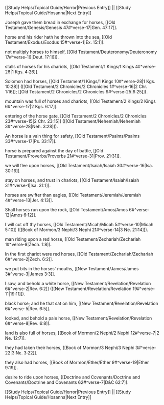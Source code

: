 [[Study Helps/Topical Guide/Horror|Previous Entry]]  ||  [[Study Helps/Topical Guide/Hosanna|Next Entry]]

 Joseph gave them bread in exchange for horses, [[Old Testament/Genesis/Genesis 47#^verse-17|Gen. 47:17]].

 horse and his rider hath he thrown into the sea, [[Old Testament/Exodus/Exodus 15#^verse-1|Ex. 15:1]].

 not multiply horses to himself, [[Old Testament/Deuteronomy/Deuteronomy 17#^verse-16|Deut. 17:16]].

 stalls of horses for his chariots, [[Old Testament/1 Kings/1 Kings 4#^verse-26|1 Kgs. 4:26]].

 Solomon had horses, [[Old Testament/1 Kings/1 Kings 10#^verse-28|1 Kgs. 10:28]] ([[Old Testament/2 Chronicles/2 Chronicles 1#^verse-16|2 Chr. 1:16]]; [[Old Testament/2 Chronicles/2 Chronicles 9#^verse-25|9:25]]).

 mountain was full of horses and chariots, [[Old Testament/2 Kings/2 Kings 6#^verse-17|2 Kgs. 6:17]].

 entering of the horse gate, [[Old Testament/2 Chronicles/2 Chronicles 23#^verse-15|2 Chr. 23:15]] ([[Old Testament/Nehemiah/Nehemiah 3#^verse-28|Neh. 3:28]]).

 An horse is a vain thing for safety, [[Old Testament/Psalms/Psalms 33#^verse-17|Ps. 33:17]].

 horse is prepared against the day of battle, [[Old Testament/Proverbs/Proverbs 21#^verse-31|Prov. 21:31]].

 we will flee upon horses, [[Old Testament/Isaiah/Isaiah 30#^verse-16|Isa. 30:16]].

 stay on horses, and trust in chariots, [[Old Testament/Isaiah/Isaiah 31#^verse-1|Isa. 31:1]].

 horses are swifter than eagles, [[Old Testament/Jeremiah/Jeremiah 4#^verse-13|Jer. 4:13]].

 Shall horses run upon the rock, [[Old Testament/Amos/Amos 6#^verse-12|Amos 6:12]].

 I will cut off thy horses, [[Old Testament/Micah/Micah 5#^verse-10|Micah 5:10]] ([[Book of Mormon/3 Nephi/3 Nephi 21#^verse-14|3 Ne. 21:14]]).

 man riding upon a red horse, [[Old Testament/Zechariah/Zechariah 1#^verse-8|Zech. 1:8]].

 In the first chariot were red horses, [[Old Testament/Zechariah/Zechariah 6#^verse-2|Zech. 6:2]].

 we put bits in the horses' mouths, [[New Testament/James/James 3#^verse-3|James 3:3]].

 I saw, and behold a white horse, [[New Testament/Revelation/Revelation 6#^verse-2|Rev. 6:2]] ([[New Testament/Revelation/Revelation 19#^verse-11|19:11]]).

 black horse; and he that sat on him, [[New Testament/Revelation/Revelation 6#^verse-5|Rev. 6:5]].

 looked, and behold a pale horse, [[New Testament/Revelation/Revelation 6#^verse-8|Rev. 6:8]].

 land is also full of horses, [[Book of Mormon/2 Nephi/2 Nephi 12#^verse-7|2 Ne. 12:7]].

 they had taken their horses, [[Book of Mormon/3 Nephi/3 Nephi 3#^verse-22|3 Ne. 3:22]].

 they also had horses, [[Book of Mormon/Ether/Ether 9#^verse-19|Ether 9:19]].

 desire to ride upon horses, [[Doctrine and Covenants/Doctrine and Covenants/Doctrine and Covenants 62#^verse-7|D&C 62:7]].

[[Study Helps/Topical Guide/Horror|Previous Entry]]  ||  [[Study Helps/Topical Guide/Hosanna|Next Entry]]